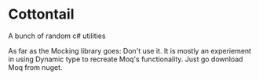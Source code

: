 # Cottontail
A bunch of random c# utilities

As far as the Mocking library goes: Don't use it. It is mostly an experiement in using Dynamic type to recreate Moq's functionality. Just go download Moq from nuget.
